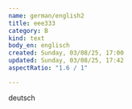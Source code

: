 ```yaml
---
name: german/english2
title: eee333
category: B
kind: text
body_en: englisch
created: Sunday, 03/08/25, 17:00
updated: Sunday, 03/08/25, 17:42
aspectRatio: "1.6 / 1"

---
```

deutsch
